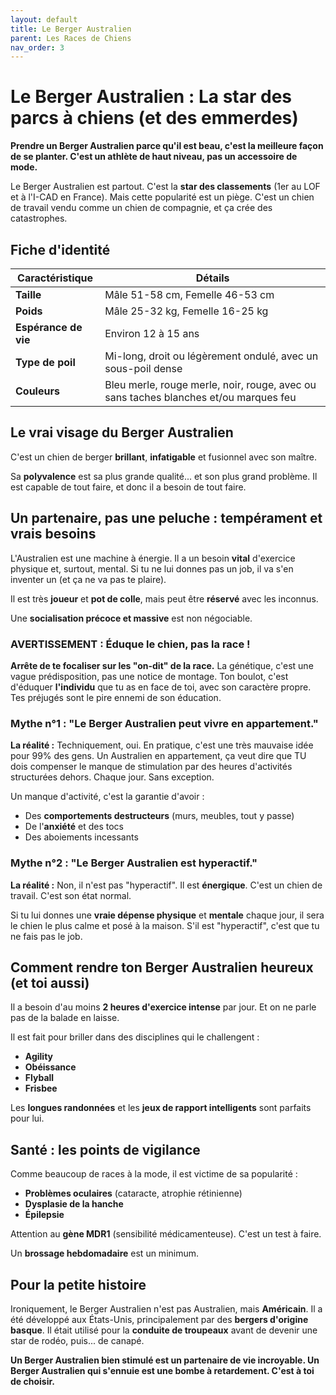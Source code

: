 ```yaml
---
layout: default
title: Le Berger Australien
parent: Les Races de Chiens
nav_order: 3
---
```


# Le Berger Australien : La star des parcs à chiens (et des emmerdes)

**Prendre un Berger Australien parce qu'il est beau, c'est la meilleure façon de se planter. C'est un athlète de haut niveau, pas un accessoire de mode.**

Le Berger Australien est partout. C'est la **star des classements** (1er au LOF et à l'I-CAD en France). Mais cette popularité est un piège. C'est un chien de travail vendu comme un chien de compagnie, et ça crée des catastrophes.

## Fiche d'identité

| Caractéristique | Détails |
|---|---|
| **Taille** | Mâle 51-58 cm, Femelle 46-53 cm |
| **Poids** | Mâle 25-32 kg, Femelle 16-25 kg |
| **Espérance de vie** | Environ 12 à 15 ans |
| **Type de poil** | Mi-long, droit ou légèrement ondulé, avec un sous-poil dense |
| **Couleurs** | Bleu merle, rouge merle, noir, rouge, avec ou sans taches blanches et/ou marques feu |

## Le vrai visage du Berger Australien

C'est un chien de berger **brillant**, **infatigable** et fusionnel avec son maître.

Sa **polyvalence** est sa plus grande qualité... et son plus grand problème. Il est capable de tout faire, et donc il a besoin de tout faire.

## Un partenaire, pas une peluche : tempérament et vrais besoins

L'Australien est une machine à énergie. Il a un besoin **vital** d'exercice physique et, surtout, mental. Si tu ne lui donnes pas un job, il va s'en inventer un (et ça ne va pas te plaire).

Il est très **joueur** et **pot de colle**, mais peut être **réservé** avec les inconnus.

Une **socialisation précoce et massive** est non négociable.

### **AVERTISSEMENT : Éduque le chien, pas la race !**

**Arrête de te focaliser sur les "on-dit" de la race.** La génétique, c'est une vague prédisposition, pas une notice de montage. Ton boulot, c'est d'éduquer **l'individu** que tu as en face de toi, avec son caractère propre. Tes préjugés sont le pire ennemi de son éducation.

### Mythe n°1 : "Le Berger Australien peut vivre en appartement."

**La réalité :** Techniquement, oui. En pratique, c'est une très mauvaise idée pour 99% des gens. Un Australien en appartement, ça veut dire que TU dois compenser le manque de stimulation par des heures d'activités structurées dehors. Chaque jour. Sans exception.

Un manque d'activité, c'est la garantie d'avoir :

*   Des **comportements destructeurs** (murs, meubles, tout y passe)
*   De l'**anxiété** et des tocs
*   Des aboiements incessants

### Mythe n°2 : "Le Berger Australien est hyperactif."

**La réalité :** Non, il n'est pas "hyperactif". Il est **énergique**. C'est un chien de travail. C'est son état normal.

Si tu lui donnes une **vraie dépense physique** et **mentale** chaque jour, il sera le chien le plus calme et posé à la maison. S'il est "hyperactif", c'est que tu ne fais pas le job.

## Comment rendre ton Berger Australien heureux (et toi aussi)

Il a besoin d'au moins **2 heures d'exercice intense** par jour. Et on ne parle pas de la balade en laisse.

Il est fait pour briller dans des disciplines qui le challengent :

*   **Agility**
*   **Obéissance**
*   **Flyball**
*   **Frisbee**

Les **longues randonnées** et les **jeux de rapport intelligents** sont parfaits pour lui.

## Santé : les points de vigilance

Comme beaucoup de races à la mode, il est victime de sa popularité :

*   **Problèmes oculaires** (cataracte, atrophie rétinienne)
*   **Dysplasie de la hanche**
*   **Épilepsie**

Attention au **gène MDR1** (sensibilité médicamenteuse). C'est un test à faire.

Un **brossage hebdomadaire** est un minimum.

## Pour la petite histoire

Ironiquement, le Berger Australien n'est pas Australien, mais **Américain**. Il a été développé aux États-Unis, principalement par des **bergers d'origine basque**. Il était utilisé pour la **conduite de troupeaux** avant de devenir une star de rodéo, puis... de canapé.

**Un Berger Australien bien stimulé est un partenaire de vie incroyable. Un Berger Australien qui s'ennuie est une bombe à retardement. C'est à toi de choisir.** 